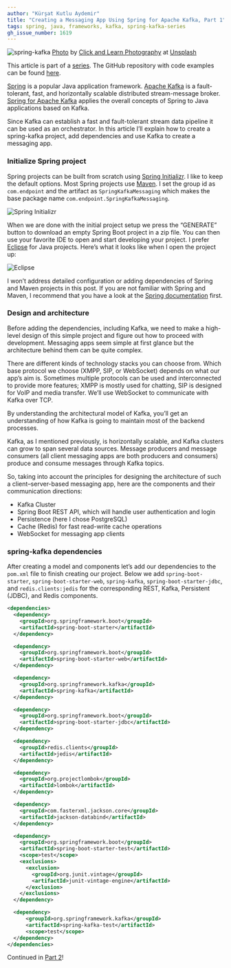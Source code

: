 ```yaml
---
author: "Kürşat Kutlu Aydemir"
title: "Creating a Messaging App Using Spring for Apache Kafka, Part 1"
tags: spring, java, frameworks, kafka, spring-kafka-series
gh_issue_number: 1619
---
```


![spring-kafka](/blog/2020/04/08/messaging-app-spring-kafka-pt-one/banner.jpg)
[Photo](https://unsplash.com/photos/7J90Bxj-vtI) by [Click and Learn Photography](https://unsplash.com/@clickandlearnphotography) at [Unsplash](https://unsplash.com/)

This article is part of a [series](/blog/tags/spring-kafka-series). The GitHub repository with code examples can be found [here](https://github.com/ashemez/SpringKafkaMessaging).

[Spring](https://spring.io) is a popular Java application framework. [Apache Kafka](https://kafka.apache.org) is a fault-tolerant, fast, and horizontally scalable distributed stream-message broker. [Spring for Apache Kafka](https://spring.io/projects/spring-kafka) applies the overall concepts of Spring to Java applications based on Kafka.

Since Kafka can establish a fast and fault-tolerant stream data pipeline it can be used as an orchestrator. In this article I’ll explain how to create a spring-kafka project, add dependencies and use Kafka to create a messaging app.

### Initialize Spring project

Spring projects can be built from scratch using [Spring Initializr](https://start.spring.io). I like to keep the default options. Most Spring projects use [Maven](https://maven.apache.org/). I set the group id as `com.endpoint` and the artifact as `SpringKafkaMessaging` which makes the base package name `com.endpoint.SpringKafkaMessaging`.

![Spring Initializr](/blog/2020/04/08/messaging-app-spring-kafka-pt-one/springinitializr.png)

When we are done with the initial project setup we press the “GENERATE” button to download an empty Spring Boot project in a zip file. You can then use your favorite IDE to open and start developing your project. I prefer [Eclipse](https://www.eclipse.org/) for Java projects. Here’s what it looks like when I open the project up:

![Eclipse](/blog/2020/04/08/messaging-app-spring-kafka-pt-one/eclipse_springproject.png)

I won’t address detailed configuration or adding dependencies of Spring and Maven projects in this post. If you are not familiar with Spring and Maven, I recommend that you have a look at the [Spring documentation](https://docs.spring.io/spring-framework/docs/current/reference/html/) first.

### Design and architecture

Before adding the dependencies, including Kafka, we need to make a high-level design of this simple project and figure out how to proceed with development. Messaging apps seem simple at first glance but the architecture behind them can be quite complex.

There are different kinds of technology stacks you can choose from. Which base protocol we choose (XMPP, SIP, or WebSocket) depends on what our app’s aim is. Sometimes multiple protocols can be used and interconnected to provide more features; XMPP is mostly used for chatting, SIP is designed for VoIP and media transfer. We’ll use WebSocket to communicate with Kafka over TCP.

By understanding the architectural model of Kafka, you’ll get an understanding of how Kafka is going to maintain most of the backend processes.

Kafka, as I mentioned previously, is horizontally scalable, and Kafka clusters can grow to span several data sources. Message producers and message consumers (all client messaging apps are both producers and consumers) produce and consume messages through Kafka topics.

So, taking into account the principles for designing the architecture of such a client–server-based messaging app, here are the components and their communication directions:

* Kafka Cluster
* Spring Boot REST API, which will handle user authentication and login
* Persistence (here I chose PostgreSQL)
* Cache (Redis) for fast read-write cache operations
* WebSocket for messaging app clients

### spring-kafka dependencies

After creating a model and components let’s add our dependencies to the `pom.xml` file to finish creating our project. Below we add `spring-boot-starter`, `spring-boot-starter-web`, `spring-kafka`, `spring-boot-starter-jdbc`, and `redis.clients:jedis` for the corresponding REST, Kafka, Persistent (JDBC), and Redis components.

```xml
<dependencies>
  <dependency>
    <groupId>org.springframework.boot</groupId>
    <artifactId>spring-boot-starter</artifactId>
  </dependency>

  <dependency>
    <groupId>org.springframework.boot</groupId>
    <artifactId>spring-boot-starter-web</artifactId>
  </dependency>

  <dependency>
    <groupId>org.springframework.kafka</groupId>
    <artifactId>spring-kafka</artifactId>
  </dependency>

  <dependency>
    <groupId>org.springframework.boot</groupId>
    <artifactId>spring-boot-starter-jdbc</artifactId>
  </dependency>

  <dependency>
    <groupId>redis.clients</groupId>
    <artifactId>jedis</artifactId>
  </dependency>

  <dependency>
    <groupId>org.projectlombok</groupId>
    <artifactId>lombok</artifactId>
  </dependency>

  <dependency>
    <groupId>com.fasterxml.jackson.core</groupId>
    <artifactId>jackson-databind</artifactId>
  </dependency>

  <dependency>
    <groupId>org.springframework.boot</groupId>
    <artifactId>spring-boot-starter-test</artifactId>
    <scope>test</scope>
    <exclusions>
      <exclusion>
        <groupId>org.junit.vintage</groupId>
        <artifactId>junit-vintage-engine</artifactId>
      </exclusion>
    </exclusions>
  </dependency>

  <dependency>
      <groupId>org.springframework.kafka</groupId>
      <artifactId>spring-kafka-test</artifactId>
      <scope>test</scope>
  </dependency>
</dependencies>
```

Continued in [Part 2](/blog/2020/04/29/messaging-app-spring-kafka-pt-two)!
